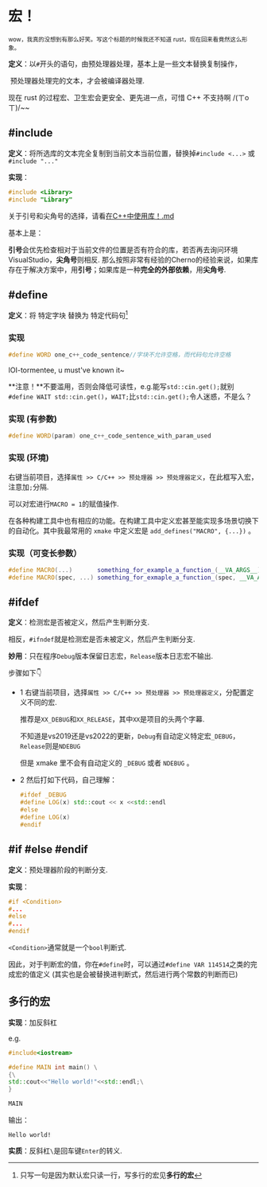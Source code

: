 # 宏！

<small> wow，我真的没想到有那么好笑。写这个标题的时候我还不知道 rust，现在回来看竟然这么形象。</small>

**定义**：以`#`开头的语句，由预处理器处理，基本上是一些文本替换复制操作，

​			预处理器处理完的文本，才会被编译器处理.

现在 rust 的过程宏、卫生宏会更安全、更先进一点，可惜 C++ 不支持啊 /(ㄒoㄒ)/~~



## #include

**定义**：将所选库的文本完全复制到当前文本当前位置，替换掉`#include <...>` 或 `#include "..."`

**实现**：

```cpp
#include <Library>
#include "Library"
```

关于引号和尖角号的选择，请看[在C++中使用库！.md](在C++中使用库！.md)

基本上是：

**引号**会优先检查相对于当前文件的位置是否有符合的库，若否再去询问环境VisualStudio，**尖角号**则相反. 那么按照非常有经验的Cherno的经验来说，如果库存在于解决方案中，用**引号**；如果库是一种**完全的外部依赖**，用**尖角号**.



## #define

**定义**：将 特定字块 替换为 特定代码句[^1]



### 实现

```cpp
#define WORD one_c++_code_sentence//字块不允许空格，而代码句允许空格
```

IOI-tormentee, u must've known it~

**注意！**不要滥用，否则会降低可读性，e.g.能写`std::cin.get();`就别`#define WAIT std::cin.get()`，`WAIT;`比`std::cin.get();`令人迷惑，不是么？

[^1]: 只写一句是因为默认宏只读一行，写多行的宏见**多行的宏**



### 实现 (有参数)

```cpp
#define WORD(param) one_c++_code_sentence_with_param_used
```



### 实现 (环境)

右键当前项目，选择`属性 >> C/C++ >> 预处理器 >> 预处理器定义`，在此框写入宏，注意加`;`分隔.

可以对宏进行`MACRO = 1`的赋值操作.

在各种构建工具中也有相应的功能。在构建工具中定义宏甚至能实现多场景切换下的自动化。其中我最常用的 `xmake` 中定义宏是 `add_defines("MACRO", {...})` 。



### 实现（可变长参数）

```cpp
#define MACRO(...)		 something_for_example_a_function_(__VA_ARGS__)
#define MACRO(spec, ...) something_for_exmaple_a_function_(spec, __VA_ARGS__)
```



## #ifdef 

**定义**：检测宏是否被定义，然后产生判断分支.

​			相反，`#ifndef`就是检测宏是否未被定义，然后产生判断分支.

**妙用**：只在程序`Debug`版本保留日志宏，`Release`版本日志宏不输出.

步骤如下👇

+ 1 右键当前项目，选择`属性 >> C/C++ >> 预处理器 >> 预处理器定义`，分配置定义不同的宏.

  推荐是`XX_DEBUG`和`XX_RELEASE`，其中`XX`是项目的头两个字幕.

  不知道是vs2019还是vs2022的更新，`Debug`有自动定义特定宏`_DEBUG`，`Release`则是`NDEBUG`

  但是 xmake 里不会有自动定义的 `_DEBUG` 或者 `NDEBUG` 。

+ 2 然后打如下代码，自己理解：

	```cpp
	#ifdef _DEBUG
	#define LOG(x) std::cout << x <<std::endl
	#else
	#define LOG(x)
	#endif
	```



## #if #else #endif

**定义**：预处理器阶段的判断分支.

**实现**：

```cpp
#if <Condition>
#...
#else
#...
#endif
```

`<Condition>`通常就是一个`bool`判断式.

因此，对于判断宏的值，你在`#define`时，可以通过`#define VAR 114514`之类的完成宏的值定义 (其实也是会被替换进判断式，然后进行两个常数的判断而已)



## 多行的宏

**实现**：加反斜杠

e.g.

```cpp
#include<iostream>

#define MAIN int main() \
{\
std::cout<<"Hello world!"<<std::endl;\
}

MAIN
```

输出：

```
Hello world!
```



**实质**：反斜杠`\`是回车键`Enter`的转义.